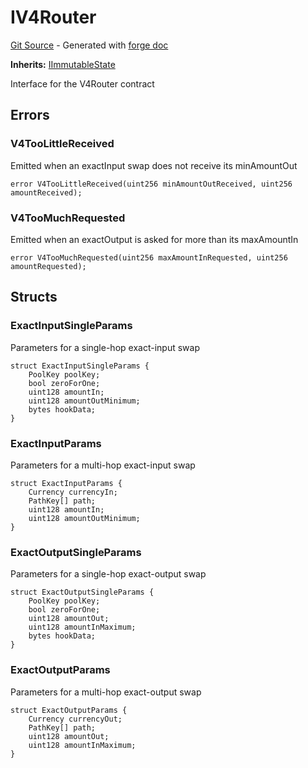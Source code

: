 # IV4Router
[Git Source](https://github.com/uniswap/v4-periphery/blob/cf451c4f55f36ea64c2007d331e3a3574225fc8b/src/interfaces/IV4Router.sol) - Generated with [forge doc](https://book.getfoundry.sh/reference/forge/forge-doc)

**Inherits:**
[IImmutableState](contracts/v4/reference/periphery/interfaces/IImmutableState.md)

Interface for the V4Router contract


## Errors
### V4TooLittleReceived
Emitted when an exactInput swap does not receive its minAmountOut


```solidity
error V4TooLittleReceived(uint256 minAmountOutReceived, uint256 amountReceived);
```

### V4TooMuchRequested
Emitted when an exactOutput is asked for more than its maxAmountIn


```solidity
error V4TooMuchRequested(uint256 maxAmountInRequested, uint256 amountRequested);
```

## Structs
### ExactInputSingleParams
Parameters for a single-hop exact-input swap


```solidity
struct ExactInputSingleParams {
    PoolKey poolKey;
    bool zeroForOne;
    uint128 amountIn;
    uint128 amountOutMinimum;
    bytes hookData;
}
```

### ExactInputParams
Parameters for a multi-hop exact-input swap


```solidity
struct ExactInputParams {
    Currency currencyIn;
    PathKey[] path;
    uint128 amountIn;
    uint128 amountOutMinimum;
}
```

### ExactOutputSingleParams
Parameters for a single-hop exact-output swap


```solidity
struct ExactOutputSingleParams {
    PoolKey poolKey;
    bool zeroForOne;
    uint128 amountOut;
    uint128 amountInMaximum;
    bytes hookData;
}
```

### ExactOutputParams
Parameters for a multi-hop exact-output swap


```solidity
struct ExactOutputParams {
    Currency currencyOut;
    PathKey[] path;
    uint128 amountOut;
    uint128 amountInMaximum;
}
```

